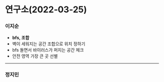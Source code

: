 # 연구소(2022-03-25)
### 이지순
* **bfs, 조합**
* 벽이 세워지는 공간 조합으로 위치 정하기
* bfs 돌면서 바이러스가 퍼지는 공간 체크
* 안전 영역 가장 큰 곳 선별

---
### 정지민
